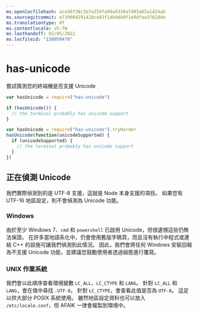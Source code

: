 ```yaml
---
ms.openlocfilehash: ace56f38c5b7a359fa99a9338a7d93a85a1d24ab
ms.sourcegitcommit: e739004291428ce83f14b9d49f1e9dfaa3762dde
ms.translationtype: HT
ms.contentlocale: zh-TW
ms.lasthandoff: 02/05/2022
ms.locfileid: "138050470"
---
```

<a name="has-unicode"></a>has-unicode
===========

嘗試猜測您的終端機是否支援 Unicode

```javascript
var hasUnicode = require("has-unicode")

if (hasUnicode()) {
  // the terminal probably has unicode support
}
```
```javascript
var hasUnicode = require("has-unicode").tryHarder
hasUnicode(function(unicodeSupported) {
  if (unicodeSupported) {
    // the terminal probably has unicode support
  }
})
```

## <a name="detecting-unicode"></a>正在偵測 Unicode

我們實際偵測到的是 UTF-8 支援，這就是 Node 本身支援的項目。
如果您有 UTF-16 地區設定，則不會偵測為 Unicode 功能。

### <a name="windows"></a>Windows

由於至少 Windows 7、`cmd` 和 `powershell` 已啟用 Unicode，但很遺憾這些仍無法保證。 在許多當地語系化中，仍會使用舊版字碼頁，而且沒有執行中程式或連結 C++ 的設施可讓我們偵測到此情況。 因此，我們會將任何 Windows 安裝回報為不支援 Unicode 功能，並建議您鼓勵使用者透過組態進行覆寫。

### <a name="unix-like-operating-systems"></a>UNIX 作業系統

我們會以此順序查看環境變數 `LC_ALL`、`LC_CTYPE` 和 `LANG`。  針對 `LC_ALL` 和 `LANG`，會在值中尋找 `.UTF-8`。 針對 `LC_CTYPE`，會查看此值是否為 `UTF-8`。  這足以供大部分 POSIX 系統使用。  雖然地區設定資料也可以放入 `/etc/locale.conf`，但 AFAIK 一律會複製到環境中。

